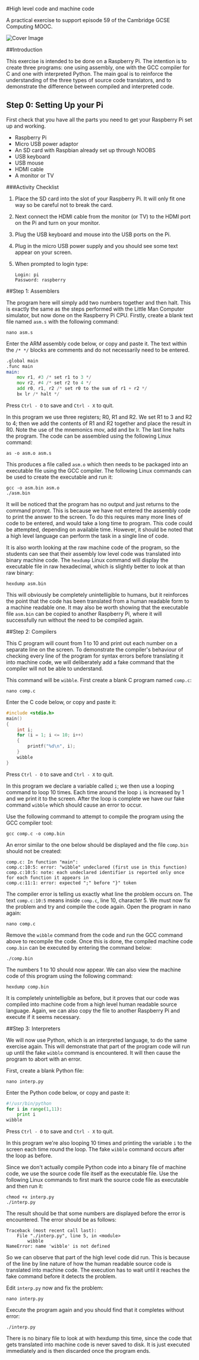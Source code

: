 #High level code and machine code

A practical exercise to support episode 59 of the Cambridge GCSE Computing MOOC.

![](./images/cover.jpg "Cover Image")

##Introduction

This exercise is intended to be done on a Raspberry Pi.  The intention is to create three programs: one using assembly, one with the GCC compiler for C and one with interpreted Python.  The main goal is to reinforce the understanding of the three types of source code translators, and to demonstrate the difference between compiled and interpreted code.

## Step 0: Setting Up your Pi

First check that you have all the parts you need to get your Raspberry Pi set up and working.

- Raspberry Pi
- Micro USB power adaptor
- An SD card with Raspbian already set up through NOOBS
- USB keyboard
- USB mouse
- HDMI cable
- A monitor or TV

###Activity Checklist

1.	Place the SD card into the slot of your Raspberry Pi. It will only fit one way so be careful not to break the card. 
2.	Next connect the HDMI cable from the monitor (or TV) to the HDMI port on the Pi and turn on your monitor. 
3.	Plug the USB keyboard and mouse into the USB ports on the Pi.
4.	Plug in the micro USB power supply and you should see some text appear on your screen.
5.  When prompted to login type:

    ```
    Login: pi
    Password: raspberry
    ```


##Step 1: Assemblers

The program here will simply add two numbers together and then halt. This is exactly the same as the steps performed with the Little Man Computer simulator, but now done on the Raspberry Pi CPU.  Firstly, create a blank text file named `asm.s` with the following command:

`nano asm.s`

Enter the ARM assembly code below, or copy and paste it.  The text within the `/* */` blocks are comments and do not necessarily need to be entered.

```asm
.global main
.func main
main:
	mov r1, #3 /* set r1 to 3 */
	mov r2, #4 /* set r2 to 4 */
	add r0, r1, r2 /* set r0 to the sum of r1 + r2 */
	bx lr /* halt */
```

Press `Ctrl - O` to save and `Ctrl - X` to quit.

In this program we use three registers; R0, R1 and R2.  We set R1 to 3 and R2 to 4; then we add the contents of R1 and R2 together and place the result in R0.  Note the use of the mnemonics mov, add and bx lr.  The last line halts the program.  The code can be assembled using the following Linux command:

`as -o asm.o asm.s`

This produces a file called `asm.o` which then needs to be packaged into an executable file using the GCC compiler. The following Linux commands can be used to create the executable and run it:

```
gcc -o asm.bin asm.o
./asm.bin
```

It will be noticed that the program has no output and just returns to the command prompt.  This is because we have not entered the assembly code to print the answer to the screen.  To do this requires many more lines of code to be entered, and would take a long time to program.  This code could be attempted, depending on available time.  However, it should be noted that a high level language can perform the task in a single line of code.

It is also worth looking at the raw machine code of the program, so the students can see that their assembly low level code was translated into binary machine code.  The `hexdump` Linux command will display the executable file in raw hexadecimal, which is slightly better to look at than raw binary:

`hexdump asm.bin`

This will obviously be completely unintelligible to humans, but it reinforces the point that the code has been translated from a human readable form to a machine readable one.  It may also be worth showing that the executable file `asm.bin` can be copied to another Raspberry Pi, where it will successfully run without the need to be compiled again.

##Step 2: Compilers

This C program will count from 1 to 10 and print out each number on a separate line on the screen.  To demonstrate the compiler's behaviour of checking every line of the program for syntax errors before translating it into machine code, we will deliberately add a fake command that the compiler will not be able to understand.

This command will be `wibble`.  First create a blank C program named `comp.c`:

`nano comp.c`

Enter the C code below, or copy and paste it:

```c
#include <stdio.h>
main()
{
	int i;
	for (i = 1; i <= 10; i++)
	{
		printf("%d\n", i);
	}
	wibble
}
```

Press `Ctrl - O` to save and `Ctrl - X` to quit.

In this program we declare a variable called `i`; we then use a looping command to loop 10 times.  Each time around the loop `i` is increased by 1 and we print it to the screen.  After the loop is complete we have our fake command `wibble` which should cause an error to occur.

Use the following command to attempt to compile the program using the GCC compiler tool:

`gcc comp.c -o comp.bin`

An error similar to the one below should be displayed and the file `comp.bin` should not be created:

```
comp.c: In function "main":
comp.c:10:5: error: "wibble" undeclared (first use in this function)
comp.c:10:5: note: each undeclared identifier is reported only once for each function it appears in
comp.c:11:1: error: expected ";" before "}" token
```

The compiler error is telling us exactly what line the problem occurs on.  The text `comp.c:10:5` means inside `comp.c`, line 10, character 5.  We must now fix the problem and try and compile the code again. Open the program in nano again:  

`nano comp.c`

Remove the `wibble` command from the code and run the GCC command above to recompile the code.  Once this is done, the compiled machine code `comp.bin` can be executed by entering the command below:

`./comp.bin`

The numbers 1 to 10 should now appear.  We can also view the machine code of this program using the following command:

`hexdump comp.bin`

It is completely unintelligible as before, but it proves that our code was compiled into machine code from a high level human readable source language.  Again, we can also copy the file to another Raspberry Pi and execute if it seems necessary.

##Step 3: Interpreters

We will now use Python, which is an interpreted language, to do the same exercise again.  This will demonstrate that part of the program code will run up until the fake `wibble` command is encountered.  It will then cause the program to abort with an error.

First, create a blank Python file:

`nano interp.py`

Enter the Python code below, or copy and paste it:

```python
#!/usr/bin/python
for i in range(1,11):
	print i
wibble
```

Press `Ctrl - O` to save and `Ctrl - X` to quit.

In this program we're also looping 10 times and printing the variable `i` to the screen each time round the loop.  The fake `wibble` command occurs after the loop as before.

Since we don't actually compile Python code into a binary file of machine code, we use the source code file itself as the executable file.  Use the following Linux commands to first mark the source code file as executable and then run it:

```
chmod +x interp.py
./interp.py
```

The result should be that some numbers are displayed before the error is encountered. The error should be as follows:

```
Traceback (most recent call last):
	File "./interp.py", line 5, in <module>
		wibble
NameError: name 'wibble' is not defined
```

So we can observe that part of the high level code did run.  This is because of the line by line nature of how the human readable source code is translated into machine code.  The execution has to wait until it reaches the fake command before it detects the problem.

Edit `interp.py` now and fix the problem:  

`nano interp.py`

Execute the program again and you should find that it completes without error:

`./interp.py`

There is no binary file to look at with hexdump this time, since the code that gets translated into machine code is never saved to disk.  It is just executed immediately and is then discarded once the program ends.
